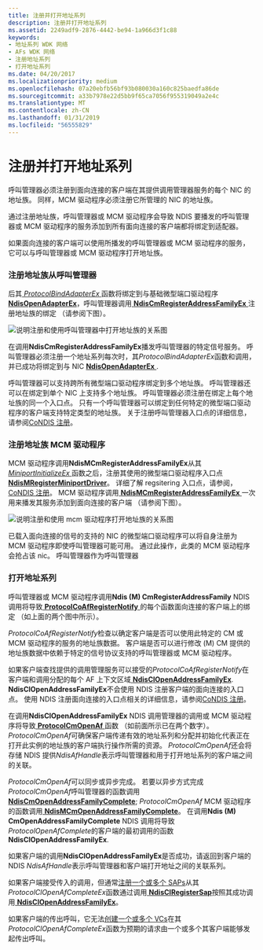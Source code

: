 ```yaml
---
title: 注册并打开地址系列
description: 注册并打开地址系列
ms.assetid: 2249adf9-2876-4442-be94-1a966d3f1c88
keywords:
- 地址系列 WDK 网络
- AFs WDK 网络
- 注册地址系列
- 打开地址系列
ms.date: 04/20/2017
ms.localizationpriority: medium
ms.openlocfilehash: 07a20ebfb56bf93b080030a160c825baedfa86de
ms.sourcegitcommit: a33b7978e22d5bb9f65ca7056f955319049a2e4c
ms.translationtype: MT
ms.contentlocale: zh-CN
ms.lasthandoff: 01/31/2019
ms.locfileid: "56555829"
---
```

# <a name="registering-and-opening-an-address-family"></a>注册并打开地址系列





呼叫管理器必须注册到面向连接的客户端在其提供调用管理器服务的每个 NIC 的地址族。 同样，MCM 驱动程序必须注册它所管理的 NIC 的地址族。

通过注册地址族，呼叫管理器或 MCM 驱动程序会导致 NDIS 要播发的呼叫管理器或 MCM 驱动程序的服务添加到所有面向连接的客户端都将绑定到适配器。

如果面向连接的客户端可以使用所播发的呼叫管理器或 MCM 驱动程序的服务，它可以与呼叫管理器或 MCM 驱动程序打开地址族。

### <a name="registering-an-address-family-from-a-call-manager"></a>注册地址族从呼叫管理器

后其[ *ProtocolBindAdapterEx* ](https://msdn.microsoft.com/library/windows/hardware/ff570220)函数将绑定到与基础微型端口驱动程序[ **NdisOpenAdapterEx**](https://msdn.microsoft.com/library/windows/hardware/ff563715)，呼叫管理器调用[ **NdisCmRegisterAddressFamilyEx** ](https://msdn.microsoft.com/library/windows/hardware/ff561685)注册地址族的绑定 （请参阅下图）。

![说明注册和使用呼叫管理器中打开地址族的关系图](images/cm-01.png)

在调用**NdisCmRegisterAddressFamilyEx**播发呼叫管理器的特定信号服务。 呼叫管理器必须注册一个地址系列每次时，其*ProtocolBindAdapterEx*函数和调用，并已成功将绑定到与 NIC [ **NdisOpenAdapterEx** ](https://msdn.microsoft.com/library/windows/hardware/ff563715).

呼叫管理器可以支持跨所有微型端口驱动程序绑定到多个地址族。 呼叫管理器还可以在绑定到单个 NIC 上支持多个地址族。 呼叫管理器必须注册在绑定上每个地址族的同一个入口点。 只有一个呼叫管理器可以绑定到任何特定的微型端口驱动程序的客户端支持特定类型的地址族。 关于注册呼叫管理器入口点的详细信息，请参阅[CoNDIS 注册](condis-registration.md)。

### <a name="registering-an-address-family-from-an-mcm-driver"></a>注册地址族 MCM 驱动程序

MCM 驱动程序调用**NdisMCmRegisterAddressFamilyEx**从其[ *MiniportInitializeEx* ](https://msdn.microsoft.com/library/windows/hardware/ff559389)函数之后，注册其使用的微型端口驱动程序入口点[**NdisMRegisterMiniportDriver**](https://msdn.microsoft.com/library/windows/hardware/ff563654)。 详细了解 regsitering 入口点，请参阅， [CoNDIS 注册](condis-registration.md)。 MCM 驱动程序调用[ **NdisMCmRegisterAddressFamilyEx** ](https://msdn.microsoft.com/library/windows/hardware/ff563554)一次用来播发其服务添加到面向连接的客户端 （请参阅下图）。

![说明注册和使用 mcm 驱动程序打开地址族的关系图](images/fig1-01.png)

已载入面向连接的信号的支持的 NIC 的微型端口驱动程序可以将自身注册为 MCM 驱动程序即使呼叫管理器可能可用。 通过此操作，此类的 MCM 驱动程序会抢占该 nic。 呼叫管理器作为呼叫管理器

### <a name="opening-an-address-family"></a>打开地址系列

呼叫管理器或 MCM 驱动程序调用**Ndis (M) CmRegisterAddressFamily** NDIS 调用将导致[ **ProtocolCoAfRegisterNotify** ](https://msdn.microsoft.com/library/windows/hardware/ff570251)的每个函数面向连接的客户端上的绑定 （如上面的两个图中所示）。

*ProtocolCoAfRegisterNotify*检查以确定客户端是否可以使用此特定的 CM 或 MCM 驱动程序的服务的地址族数据。 客户端是否可以进行修改 (M) CM 提供的地址族数据中依赖于特定的信号协议支持的呼叫管理器或 MCM 驱动程序。

如果客户端查找提供的调用管理服务可以接受的*ProtocolCoAfRegisterNotify*在客户端和调用分配的每个 AF 上下文区域[ **NdisClOpenAddressFamilyEx**](https://msdn.microsoft.com/library/windows/hardware/ff561639). **NdisClOpenAddressFamilyEx**不会使用 NDIS 注册客户端的面向连接的入口点。 使用 NDIS 注册面向连接的入口点相关的详细信息，请参阅[CoNDIS 注册](condis-registration.md)。

在调用**NdisClOpenAddressFamilyEx** NDIS 调用管理器的调用或 MCM 驱动程序将导致[ **ProtocolCmOpenAf** ](https://msdn.microsoft.com/library/windows/hardware/ff570249)函数 （如前面所示已在两个数字）。 *ProtocolCmOpenAf*可确保客户端传递有效的地址系列和分配并初始化代表正在打开此实例的地址族的客户端执行操作所需的资源。 *ProtocolCmOpenAf*还会将存储 NDIS 提供*NdisAfHandle*表示呼叫管理器和用于打开地址系列的客户端之间的关联。

*ProtocolCmOpenAf*可以同步或异步完成。 若要以异步方式完成*ProtocolCmOpenAf*呼叫管理器的函数调用[ **NdisCmOpenAddressFamilyComplete**](https://msdn.microsoft.com/library/windows/hardware/ff561682); *ProtocolCmOpenAf* MCM 驱动程序的函数调用[ **NdisMCmOpenAddressFamilyComplete**](https://msdn.microsoft.com/library/windows/hardware/ff563552)。 在调用**Ndis (M) CmOpenAddressFamilyComplete** NDIS 调用将导致*ProtocolOpenAfComplete*的客户端的最初调用的函数**NdisClOpenAddressFamilyEx**.

如果客户端的调用**NdisClOpenAddressFamilyEx**是否成功，请返回到客户端的 NDIS *NdisAfHandle*表示呼叫管理器和客户端打开地址之间的关联系列。

如果客户端接受传入的调用，但通常[注册一个或多个 SAPs](registering-a-sap.md)从其*ProtocolClOpenAfCompleteEx*函数通过调用[ **NdisClRegisterSap**](https://msdn.microsoft.com/library/windows/hardware/ff561648)按照其成功调用[ **NdisClOpenAddressFamilyEx**](https://msdn.microsoft.com/library/windows/hardware/ff561639)。

如果客户端的传出呼叫，它无法[创建一个或多个 VCs](creating-a-vc.md)在其*ProtocolClOpenAfCompleteEx*函数为预期的请求由一个或多个其客户端能够发起传出呼叫。

 

 





